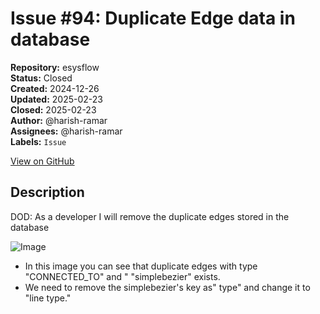 # Issue #94: Duplicate Edge data in database

**Repository:** esysflow  
**Status:** Closed  
**Created:** 2024-12-26  
**Updated:** 2025-02-23  
**Closed:** 2025-02-23  
**Author:** @harish-ramar  
**Assignees:** @harish-ramar  
**Labels:** `Issue`  

[View on GitHub](https://github.com/Simtestlab/esysflow/issues/94)

## Description

DOD: As a developer I will remove the duplicate edges stored in the database

![Image](https://github.com/user-attachments/assets/132208b7-807e-422a-b34e-9de8c4169187)

- In this image you can see that duplicate edges with type "CONNECTED_TO" and " "simplebezier" exists.
- We need to remove the simplebezier's key as" type" and change it to "line type."